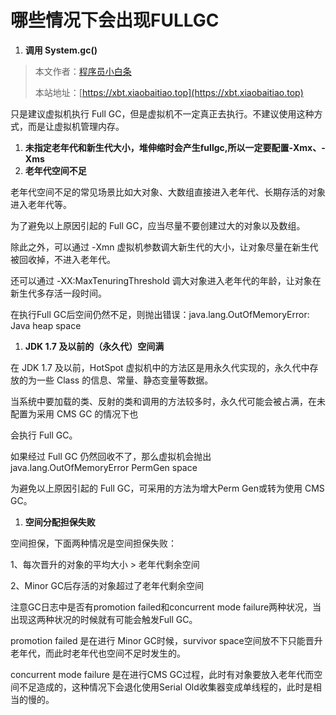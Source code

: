 # 哪些情况下会出现FULLGC

1. **调用 System.gc()**

> 本文作者：[程序员小白条](https://github.com/luoye6)
>
> 本站地址：[https://xbt.xiaobaitiao.top](https://xbt.xiaobaitiao.top)
>
只是建议虚拟机执行 Full GC，但是虚拟机不一定真正去执行。不建议使用这种方式，而是让虚拟机管理内存。

1. **未指定老年代和新生代大小，堆伸缩时会产生fullgc,所以一定要配置-Xmx、-Xms**
2. **老年代空间不足**

老年代空间不足的常见场景比如大对象、大数组直接进入老年代、长期存活的对象进入老年代等。

为了避免以上原因引起的 Full GC，应当尽量不要创建过大的对象以及数组。

除此之外，可以通过 -Xmn 虚拟机参数调大新生代的大小，让对象尽量在新生代被回收掉，不进入老年代。

还可以通过 -XX:MaxTenuringThreshold 调大对象进入老年代的年龄，让对象在新生代多存活一段时间。

在执行Full GC后空间仍然不足，则抛出错误：java.lang.OutOfMemoryError: Java heap space

1. **JDK 1.7 及以前的（永久代）空间满**

在 JDK 1.7 及以前，HotSpot 虚拟机中的方法区是用永久代实现的，永久代中存放的为一些 Class 的信息、常量、静态变量等数据。

当系统中要加载的类、反射的类和调用的方法较多时，永久代可能会被占满，在未配置为采用 CMS GC 的情况下也

会执行 Full GC。

如果经过 Full GC 仍然回收不了，那么虚拟机会抛出java.lang.OutOfMemoryError PermGen space

为避免以上原因引起的 Full GC，可采用的方法为增大Perm Gen或转为使用 CMS GC。

1. **空间分配担保失败**

空间担保，下面两种情况是空间担保失败：

1、每次晋升的对象的平均大小 > 老年代剩余空间

2、Minor GC后存活的对象超过了老年代剩余空间

注意GC日志中是否有promotion failed和concurrent mode failure两种状况，当出现这两种状况的时候就有可能会触发Full GC。

promotion failed 是在进行 Minor GC时候，survivor space空间放不下只能晋升老年代，而此时老年代也空间不足时发生的。

concurrent mode failure 是在进行CMS GC过程，此时有对象要放入老年代而空间不足造成的，这种情况下会退化使用Serial Old收集器变成单线程的，此时是相当的慢的。
